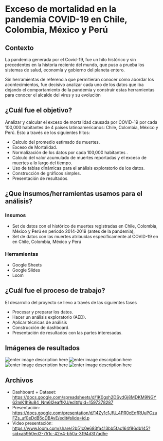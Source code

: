 # Exceso de mortalidad en la pandemia COVID-19 en Chile, Colombia, México y Perú

## Contexto

La pandemia generada por el Covid-19, fue un hito histórico y sin precedentes en la historia reciente del mundo, que puso a prueba los sistemas de salud, economía y gobierno del planeta entero. 

Sin herramientas de referencia que permitieran conocer cómo abordar los acontecimientos, fue decisivo analizar cada uno de los datos que iba dejando el comportamiento de la pandemia y construir estas herramientas para conocer el alcalde del virus y su evolución

## ¿Cuál fue el objetivo? 

Analizar y calcular el exceso de mortalidad causada por COVID-19 por cada 100,000 habitantes de 4 países latinoamericanos: Chile, Colombia, México y Perú. Esto a través de los siguientes hitos:

-   Calculo del promedio estimado de muertes.
-   Exceso de Mortalidad.
-   Normalización de los datos por cada 100,000 habitantes .
-   Calculo del valor acumulado de muertes reportadas y el exceso de muertes a lo largo del tiempo.
-   Uso de tablas dinámicas para el análisis exploratorio de los datos.
-   Construcción de gráficos simples.
-   Presentación de resultados.

## ¿Que insumos/herramientas usamos para el análisis?  

### Insumos
- Set de datos con el histórico de muertes registradas en Chile, Colombia, México y Perú en periodo 2014-2019 (antes de la pandemia), 
- Set de datos con las muertes atribuidas específicamente al COVID-19 en en Chile, Colombia, México y Perú 

### Herramientas

- Google Sheets 
- Google Slides
- Loom

## ¿Cuál fue el proceso de trabajo?  

El desarrollo del proyecto se llevo a través de las siguientes fases

-   Procesar y preparar los datos.
-   Hacer un análisis exploratorio (AED).
-   Aplicar técnicas de análisis 
-   Construcción de dashboard.
-   Presentación de resultados con las partes interesadas.

## Imágenes de resultados

![enter image description here](https://github.com/JPatoDiaz/exceso_mortalidad_covid/blob/main/assets/Image1.png)
![enter image description here](https://github.com/JPatoDiaz/exceso_mortalidad_covid/blob/main/assets/Image2.png)
![enter image description here](https://github.com/JPatoDiaz/exceso_mortalidad_covid/blob/main/assets/Image3.png)
![enter image description here](https://github.com/JPatoDiaz/exceso_mortalidad_covid/blob/main/assets/Image4.png)

## Archivos

- Dashboard + Dataset:  https://docs.google.com/spreadsheets/d/1K0gsh2DSydGj8MDKM9NGY62mK1h9u84_Nm6I2eaffKU/edit#gid=1597378287
- Presentación: https://docs.google.com/presentation/d/14Zy1c1JfU_4PR0cEqfRUuPCzuFZs_uf0eDdB5oDBAvE/edit#slide=id.p
- Video presentación: https://www.loom.com/share/2b51c0e683fa413bb5fac164f86db145?sid=a5950ed2-751c-42e4-b50a-3f94d3f7ad5e


